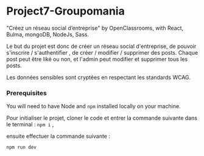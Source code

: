 # Project7-Groupomania

"Créez un réseau social d’entreprise" by OpenClassrooms, with React, Bulma, mongoDB, NodeJs, Sass.

Le but du projet est donc de créer un réseau social d'entreprise, de pouvoir s'inscrire / s'authentifier , de créer / modifier / supprimer des posts.
Chaque post peut être liké ou non, et l'admin peut modifier et supprimer tous les posts.

Les données sensibles sont cryptées en respectant les standards WCAG.

### Prerequisites

You will need to have Node and `npm` installed locally on your machine.

Pour initialiser le projet, cloner le code et entrer la commande suivante dans le terminal :
`npm i` ,

ensuite effectuer la commande suivante :

`npm run dev`
